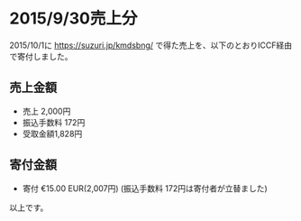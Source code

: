 # 2015/9/30売上分

2015/10/1に https://suzuri.jp/kmdsbng/ で得た売上を、以下のとおりICCF経由で寄付しました。


## 売上金額
* 売上 2,000円
* 振込手数料 172円
* 受取金額1,828円

## 寄付金額

* 寄付 €15.00  EUR(2,007円)
(振込手数料 172円は寄付者が立替ました)


以上です。




